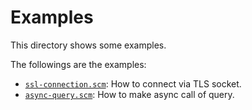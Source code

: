 # Examples

This directory shows some examples.

The followings are the examples:

- [`ssl-connection.scm`](ssl-connection.scm): How to connect via TLS socket.
- [`async-query.scm`](async-query.scm): How to make async call of query.
